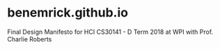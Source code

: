 # benemrick.github.io
Final Design Manifesto for HCI CS30141 - D Term 2018 at WPI with Prof. Charlie Roberts
